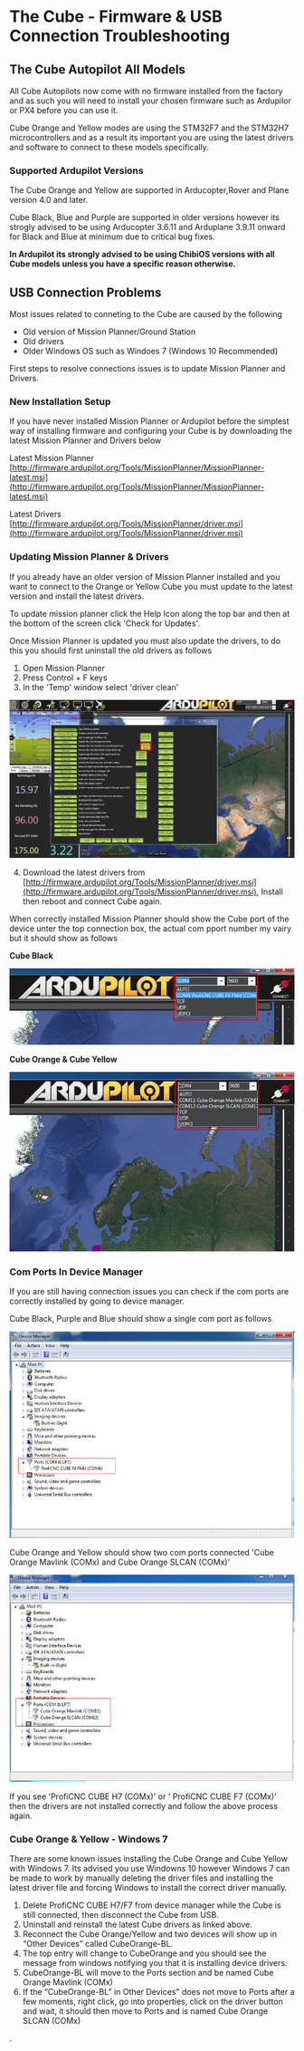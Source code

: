 # The Cube  -  Firmware & USB Connection  Troubleshooting

## The Cube Autopilot All Models

All Cube Autopilots now come with no firmware installed from the factory and as such you will need to install your chosen firmware such as Ardupilor or PX4 before you can use it.

Cube Orange and Yellow modes are using the STM32F7 and the STM32H7 microcontrollers and as a result its important you are using the latest drivers and software to connect to these models specifically.  

### Supported Ardupilot Versions

The Cube Orange and Yellow are supported in Arducopter,Rover and Plane version 4.0 and later. 

Cube Black, Blue and Purple are supported in older versions however its strogly advised to be using Arducopter 3.6.11 and Arduplane 3.9.11 onward for Black and Blue at minimum due to critical bug fixes. 

**In Ardupilot its strongly advised to be using ChibiOS versions with all Cube models unless you have a specific reason otherwise.**

## USB Connection Problems

Most issues related to conneting to the Cube are caused by the following 

* Old version of Mission Planner/Ground Station
* Old drivers
* Older Windows OS such as Windoes 7 \(Windows 10 Recommended\) 

First steps to resolve connections issues is to update Mission Planner and Drivers.

### New Installation Setup 

If you have never installed Mission Planner or Ardupilot before the simplest way of installing firmware and configuring your Cube is by downloading the latest Mission Planner and Drivers below 

Latest Mission Planner [http://firmware.ardupilot.org/Tools/MissionPlanner/MissionPlanner-latest.msi](http://firmware.ardupilot.org/Tools/MissionPlanner/MissionPlanner-latest.msi)

Latest Drivers  [http://firmware.ardupilot.org/Tools/MissionPlanner/driver.msi](http://firmware.ardupilot.org/Tools/MissionPlanner/driver.msi)

### Updating Mission Planner & Drivers

If you already have an older version of Mission Planner installed and you want to connect to the Orange or Yellow Cube you must update to the latest version and install the latest drivers. 

To update mission planner click the Help Icon along the top bar and then at the bottom of the screen click 'Check for Updates'. 

Once Mission Planner is updated you must also update the drivers, to do this you should first uninstall the old drivers as follows

1. Open Mission Planner
2. Press Control + F keys
3. In the 'Temp' window select 'driver clean'

![Mission Planner Driver Clean](../../.gitbook/assets/mission-planner-driver-clean.jpg)

4. Download the latest drivers from [http://firmware.ardupilot.org/Tools/MissionPlanner/driver.msi](http://firmware.ardupilot.org/Tools/MissionPlanner/driver.msi), Install then reboot and connect Cube again. 

When correctly installed Mission Planner should show the Cube port of the device unter the top connection box, the actual com pport number my vairy but it should show as follows 

**Cube Black**

![Cube Black Mission Planner Com Port](../../.gitbook/assets/cube-black-mp-com-port.jpg)

**Cube Orange & Cube Yellow** 

![](../../.gitbook/assets/cube-orange-mp-com-ports.jpg)



### Com Ports In Device Manager

If you are still having connection issues you can check if the com ports are correctly installed by going to device manager. 

Cube Black, Purple and Blue should show a single com port as follows

![Cube Black Com Ports in Device Manager ](../../.gitbook/assets/cube-black-device-manager-port.jpg)

Cube Orange and Yellow should show two com ports connected  'Cube Orange Mavlink \(COMx\) and Cube Orange SLCAN \(COMx\)'

![Cube Orange Com Ports in Device Manager ](../../.gitbook/assets/cube-orange-device-manager-ports.jpg)

If you see 'ProfiCNC CUBE H7 \(COMx\)'  or ' ProfiCNC CUBE F7 \(COMx\)'  then the drivers are not installed correctly and follow the above process again. 

### Cube Orange & Yellow - Windows 7 

There are some known issues installing the Cube Orange and Cube Yellow with Windows 7. Its advised you use Windowns 10 however Windows 7 can be made to work by manually deleting the driver files and installing the latest driver file and forcing Windows to install the correct driver manually.

1. Delete ProfiCNC CUBE H7/F7 from device manager while the Cube is still connected, then disconnect the Cube from USB.
2. Uninstall and reinstall the latest Cube drivers as linked above.
3. Reconnect the Cube Orange/Yellow and two devices will show up in “Other Devices” called CubeOrange-BL. 
4. The top entry will change to CubeOrange and you should see the message from windows notifying you that it is installing device drivers.
5. CubeOrange-BL will move to the Ports section and be named Cube Orange Mavlink \(COMx\)
6. If the “CubeOrange-BL” in Other Devices" does not move to Ports after a few moments, right click, go into properties, click on the driver button and wait, it should then move to Ports and is named Cube Orange SLCAN \(COMx\)

.

